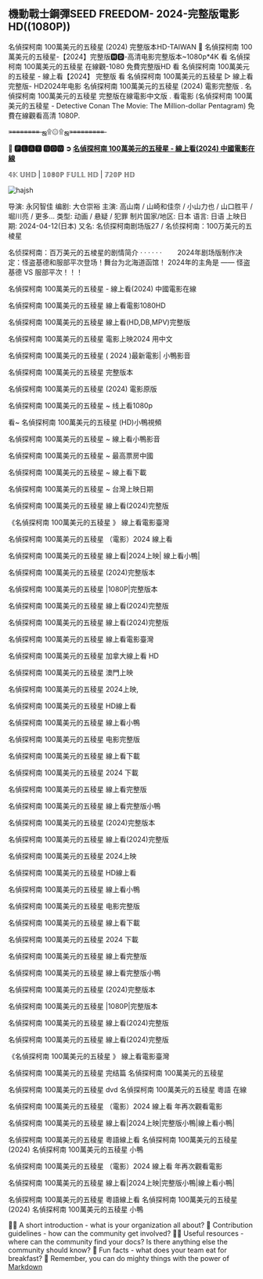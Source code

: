 ## 機動戰士鋼彈SEED FREEDOM- 2024-完整版電影HD((1080P))

名偵探柯南 100萬美元的五稜星 (2024) 完整版本HD-TAIWAN 👋
名偵探柯南 100萬美元的五稜星-【2024】完整版🅷🅳-高清电影完整版本~1080p*4K 看 名偵探柯南 100萬美元的五稜星 在線觀-1080 免費完整版HD 看 名偵探柯南 100萬美元的五稜星 - 線上看【2024】 完整版 看 名偵探柯南 100萬美元的五稜星 ▷ 線上看完整版- HD2024年电影 名偵探柯南 100萬美元的五稜星 (2024) 電影完整版 . 名偵探柯南 100萬美元的五稜星 完整版在線電影中文版 . 看電影 (名偵探柯南 100萬美元的五稜星 - Detective Conan The Movie: The Million-dollar Pentagram) 免費在線觀看高清 1080P.

=̶=̶=̶=̶=̶=̶=̶=̶ ஜ۩۞۩ஜ=̶=̶=̶=̶=̶=̶=̶=̶=̶

**💯 🅿🅻🅰🆈 🅽🅾🆆 ➲ [名偵探柯南 100萬美元的五稜星 - 線上看(2024) 中國電影在線](https://vk.com/away.php?to=https%3A%2F%2Fhattaka79.com%2Fzh%2Fmovie%2F1146972%2Fseed-freedom&post=766816236_39&cc_key=&track_code=)**

𝟜𝕂 𝕌ℍ𝔻 | 𝟙𝟘𝟠𝟘ℙ 𝔽𝕌𝕃𝕃 ℍ𝔻 | 𝟟𝟚𝟘ℙ ℍ𝔻

![hajsh](https://cdnb.artstation.com/p/assets/images/images/074/380/889/large/azismunajat906-seed-freedom.jpg?1711952697)

导演: 永冈智佳 编剧: 大仓崇裕 主演: 高山南 / 山崎和佳奈 / 小山力也 / 山口胜平 / 堀川亮 / 更多... 类型: 动画 / 悬疑 / 犯罪 制片国家/地区: 日本 语言: 日语 上映日期: 2024-04-12(日本) 又名: 名侦探柯南剧场版27 / 名侦探柯南：100万美元的五棱星

名侦探柯南：百万美元的五棱星的剧情简介 · · · · · · 　　2024年剧场版制作决定：怪盗基德和服部平次登场！舞台为北海道函馆！ 2024年的主角是 —— 怪盗基德 VS 服部平次！！！

名偵探柯南 100萬美元的五稜星 - 線上看(2024) 中國電影在線

名偵探柯南 100萬美元的五稜星 線上看電影1080HD

名偵探柯南 100萬美元的五稜星 線上看(HD,DB,MPV)完整版

名偵探柯南 100萬美元的五稜星 電影上映2024 用中文

名偵探柯南 100萬美元的五稜星 ( 2024 )最新電影| 小鴨影音

名偵探柯南 100萬美元的五稜星 完整版本

名偵探柯南 100萬美元的五稜星 (2024) 電影原版

名偵探柯南 100萬美元的五稜星 ~ 线上看1080p

看~ 名偵探柯南 100萬美元的五稜星 (HD)小鴨視頻

名偵探柯南 100萬美元的五稜星 ~ 線上看小鴨影音

名偵探柯南 100萬美元的五稜星 ~ 最高票房中國

名偵探柯南 100萬美元的五稜星 ~ 線上看下載

名偵探柯南 100萬美元的五稜星 ~ 台灣上映日期

名偵探柯南 100萬美元的五稜星 線上看(2024)完整版

《名偵探柯南 100萬美元的五稜星 》 線上看電影臺灣

名偵探柯南 100萬美元的五稜星 （電影）2024 線上看

名偵探柯南 100萬美元的五稜星 線上看|2024上映| 線上看小鴨|

名偵探柯南 100萬美元的五稜星 (2024)完整版本

名偵探柯南 100萬美元的五稜星 |1080P|完整版本

名偵探柯南 100萬美元的五稜星 線上看(2024)完整版

名偵探柯南 100萬美元的五稜星 線上看(2024)完整版

名偵探柯南 100萬美元的五稜星 線上看電影臺灣

名偵探柯南 100萬美元的五稜星 加拿大線上看 HD

名偵探柯南 100萬美元的五稜星 澳門上映

名偵探柯南 100萬美元的五稜星 2024上映,

名偵探柯南 100萬美元的五稜星 HD線上看

名偵探柯南 100萬美元的五稜星 線上看小鴨

名偵探柯南 100萬美元的五稜星 电影完整版

名偵探柯南 100萬美元的五稜星 線上看下載

名偵探柯南 100萬美元的五稜星 2024 下載

名偵探柯南 100萬美元的五稜星 線上看完整版

名偵探柯南 100萬美元的五稜星 線上看完整版小鴨

名偵探柯南 100萬美元的五稜星 (2024)完整版本

名偵探柯南 100萬美元的五稜星 線上看(2024)完整版

名偵探柯南 100萬美元的五稜星 2024上映

名偵探柯南 100萬美元的五稜星 HD線上看

名偵探柯南 100萬美元的五稜星 線上看小鴨

名偵探柯南 100萬美元的五稜星 电影完整版

名偵探柯南 100萬美元的五稜星 線上看下載

名偵探柯南 100萬美元的五稜星 2024 下載

名偵探柯南 100萬美元的五稜星 線上看完整版

名偵探柯南 100萬美元的五稜星 線上看完整版小鴨

名偵探柯南 100萬美元的五稜星 (2024)完整版本

名偵探柯南 100萬美元的五稜星 |1080P|完整版本

名偵探柯南 100萬美元的五稜星 線上看(2024)完整版

名偵探柯南 100萬美元的五稜星 線上看(2024)完整版

《名偵探柯南 100萬美元的五稜星 》 線上看電影臺灣

名偵探柯南 100萬美元的五稜星 完结篇 名偵探柯南 100萬美元的五稜星

名偵探柯南 100萬美元的五稜星 dvd 名偵探柯南 100萬美元的五稜星 粵語 在線

名偵探柯南 100萬美元的五稜星 （電影）2024 線上看 年再次觀看電影

名偵探柯南 100萬美元的五稜星 線上看|2024上映|完整版小鴨|線上看小鴨|

名偵探柯南 100萬美元的五稜星 粵語線上看 名偵探柯南 100萬美元的五稜星 (2024) 名偵探柯南 100萬美元的五稜星 小鴨

名偵探柯南 100萬美元的五稜星 （電影）2024 線上看 年再次觀看電影

名偵探柯南 100萬美元的五稜星 線上看|2024上映|完整版小鴨|線上看小鴨|

名偵探柯南 100萬美元的五稜星 粵語線上看 名偵探柯南 100萬美元的五稜星 (2024) 名偵探柯南 100萬美元的五稜星 小鴨

🙋‍♀️ A short introduction - what is your organization all about?
🌈 Contribution guidelines - how can the community get involved?
👩‍💻 Useful resources - where can the community find your docs? Is there anything else the community should know?
🍿 Fun facts - what does your team eat for breakfast?
🧙 Remember, you can do mighty things with the power of [Markdown](https://docs.github.com/github/writing-on-github/getting-started-with-writing-and-formatting-on-github/basic-writing-and-formatting-syntax)
